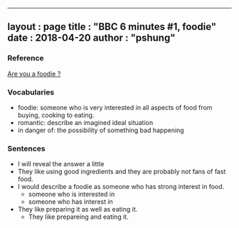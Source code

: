 
---
layout  : page
title   : "BBC 6 minutes #1, foodie"
date       : 2018-04-20
author      : "pshung"
---


### Reference
[Are you a foodie ?](http://www.bbc.co.uk/learningenglish/english/features/6-minute-english/ep-180412)

### Vocabularies
* foodie: someone who is very interested in all aspects of food from buying, cooking to eating.
* romantic: describe an imagined ideal situation
* in danger of: the possibility of something bad happening


### Sentences
* I will reveal the answer a little 
* They like using good ingredients and they are probably not fans of fast food.
* I would describe a foodie as someone who has strong interest in food.
	* someone who is interested in 
	* someone who has interest in
* They like preparing it as well as eating it.
	* They  like prepareing and eating it.
<!--stackedit_data:
eyJoaXN0b3J5IjpbMTY5OTk4ODYyOCwtMTczODkzNTc5Miw4NT
YwMjU4OTksLTE2NzMyNTc1NCwxNDE2MDE0OTk3XX0=
-->
